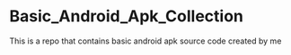 # Basic_Android_Apk_Collection
This is a repo that contains basic android apk source code created by me 
